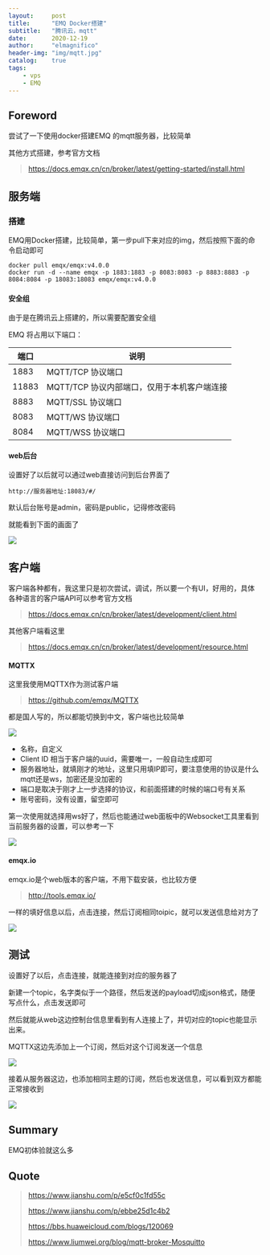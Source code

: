 ```yaml
---
layout:     post
title:      "EMQ Docker搭建"
subtitle:   "腾讯云，mqtt"
date:       2020-12-19
author:     "elmagnifico"
header-img: "img/mqtt.jpg"
catalog:    true
tags:
    - vps
    - EMQ
---
```


## Foreword

尝试了一下使用docker搭建EMQ 的mqtt服务器，比较简单

其他方式搭建，参考官方文档

> https://docs.emqx.cn/cn/broker/latest/getting-started/install.html



## 服务端



### 搭建

EMQ用Docker搭建，比较简单，第一步pull下来对应的img，然后按照下面的命令启动即可

```
docker pull emqx/emqx:v4.0.0
docker run -d --name emqx -p 1883:1883 -p 8083:8083 -p 8883:8883 -p 8084:8084 -p 18083:18083 emqx/emqx:v4.0.0
```



#### 安全组

由于是在腾讯云上搭建的，所以需要配置安全组

EMQ 将占用以下端口：

| 端口  | 说明                                        |
| ----- | ------------------------------------------- |
| 1883  | MQTT/TCP 协议端口                           |
| 11883 | MQTT/TCP 协议内部端口，仅用于本机客户端连接 |
| 8883  | MQTT/SSL 协议端口                           |
| 8083  | MQTT/WS 协议端口                            |
| 8084  | MQTT/WSS 协议端口                           |



#### web后台

设置好了以后就可以通过web直接访问到后台界面了

```
http://服务器地址:18083/#/
```

默认后台账号是admin，密码是public，记得修改密码

就能看到下面的画面了

![](http://img.elmagnifico.tech:9514/static/upload/elmagnifico/LIKVqmXYsECPvkg.png)



## 客户端

客户端各种都有，我这里只是初次尝试，调试，所以要一个有UI，好用的，具体各种语言的客户端API可以参考官方文档

> https://docs.emqx.cn/cn/broker/latest/development/client.html

其他客户端看这里

> https://docs.emqx.cn/cn/broker/latest/development/resource.html



#### MQTTX

这里我使用MQTTX作为测试客户端

> https://github.com/emqx/MQTTX

都是国人写的，所以都能切换到中文，客户端也比较简单

![](http://img.elmagnifico.tech:9514/static/upload/elmagnifico/KYz8qDPh43Vi9lO.png)

- 名称，自定义
- Client ID 相当于客户端的uuid，需要唯一，一般自动生成即可
- 服务器地址，就填刚才的地址，这里只用填IP即可，要注意使用的协议是什么mqtt还是ws，加密还是没加密的
- 端口是取决于刚才上一步选择的协议，和前面搭建的时候的端口号有关系
- 账号密码，没有设置，留空即可

第一次使用就选择用ws好了，然后也能通过web面板中的Websocket工具里看到当前服务器的设置，可以参考一下

![](http://img.elmagnifico.tech:9514/static/upload/elmagnifico/FQSJrzsvUnTGf1C.png)



#### emqx.io

emqx.io是个web版本的客户端，不用下载安装，也比较方便

> http://tools.emqx.io/

一样的填好信息以后，点击连接，然后订阅相同toipic，就可以发送信息给对方了

![](http://img.elmagnifico.tech:9514/static/upload/elmagnifico/j2AWLYQtSvrOoNz.png)



## 测试

设置好了以后，点击连接，就能连接到对应的服务器了

新建一个topic，名字类似于一个路径，然后发送的payload切成json格式，随便写点什么，点击发送即可

然后就能从web这边控制台信息里看到有人连接上了，并切对应的topic也能显示出来。



MQTTX这边先添加上一个订阅，然后对这个订阅发送一个信息

![](http://img.elmagnifico.tech:9514/static/upload/elmagnifico/UoJbM2hzSFPecK3.png)

接着从服务器这边，也添加相同主题的订阅，然后也发送信息，可以看到双方都能正常接收到

![](http://img.elmagnifico.tech:9514/static/upload/elmagnifico/1ASuJLE8O4qrgGN.png)



## Summary

EMQ初体验就这么多

## Quote

> https://www.jianshu.com/p/e5cf0c1fd55c
>
> https://www.jianshu.com/p/ebbe25d1c4b2
>
> https://bbs.huaweicloud.com/blogs/120069
>
> https://www.liumwei.org/blog/mqtt-broker-Mosquitto


